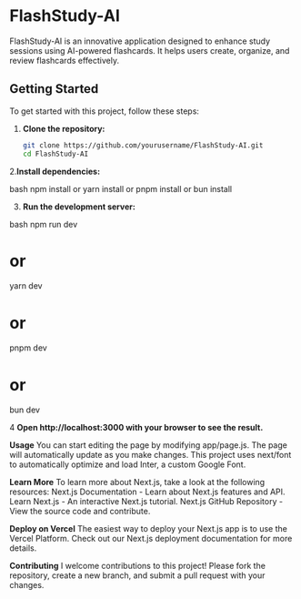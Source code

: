 # FlashStudy-AI

FlashStudy-AI is an innovative application designed to enhance study sessions using AI-powered flashcards. It helps users create, organize, and review flashcards effectively.

## Getting Started

To get started with this project, follow these steps:

1. **Clone the repository:**

   ```bash
   git clone https://github.com/yourusername/FlashStudy-AI.git
   cd FlashStudy-AI
   
2.**Install dependencies:**

bash
npm install
or
yarn install
or
pnpm install
or
bun install

3. **Run the development server:**

bash
npm run dev
# or
yarn dev
# or
pnpm dev
# or
bun dev

4 **Open http://localhost:3000 with your browser to see the result.**


**Usage**
You can start editing the page by modifying app/page.js. The page will automatically update as you make changes.
This project uses next/font to automatically optimize and load Inter, a custom Google Font.

**Learn More**
To learn more about Next.js, take a look at the following resources:
Next.js Documentation - Learn about Next.js features and API.
Learn Next.js - An interactive Next.js tutorial.
Next.js GitHub Repository - View the source code and contribute.

**Deploy on Vercel**
The easiest way to deploy your Next.js app is to use the Vercel Platform.
Check out our Next.js deployment documentation for more details.

**Contributing**
I welcome contributions to this project! Please fork the repository, create a new branch, and submit a pull request with your changes.

